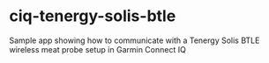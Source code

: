 # ciq-tenergy-solis-btle
Sample app showing how to communicate with a Tenergy Solis BTLE wireless meat probe setup in Garmin Connect IQ
